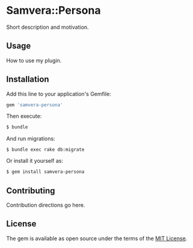# Samvera::Persona
Short description and motivation.

## Usage
How to use my plugin.

## Installation
Add this line to your application's Gemfile:

```ruby
gem 'samvera-persona'
```

Then execute:
```bash
$ bundle
```

And run migrations:
```
$ bundle exec rake db:migrate
```

Or install it yourself as:
```bash
$ gem install samvera-persona
```

## Contributing
Contribution directions go here.

## License
The gem is available as open source under the terms of the [MIT License](https://opensource.org/licenses/MIT).
